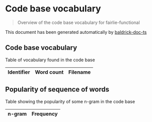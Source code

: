 # Code base vocabulary

> Overview of the code base vocabulary for fairlie-functional

This document has been generated automatically by
[baldrick-doc-ts](https://github.com/flarebyte/baldrick-doc-ts)

## Code base vocabulary

Table of vocabulary found in the code base

| Identifier | Word count | Filename |
| ---------- | ---------- | -------- |

## Popularity of sequence of words

Table showing the popularity of some n-gram in the code base

| n-gram | Frequency |
| ------ | --------- |
